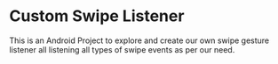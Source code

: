 # Custom Swipe Listener

This is an Android Project to explore and create our own
swipe gesture listener all listening all types of swipe
events as per our need.